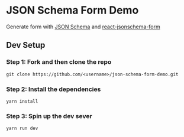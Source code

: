 # JSON Schema Form Demo

Generate form with [JSON Schema](https://json-schema.org/) and [react-jsonschema-form](https://rjsf-team.github.io/react-jsonschema-form/docs/)

## Dev Setup

### Step 1: Fork and then clone the repo

```shell
git clone https://github.com/<username>/json-schema-form-demo.git

```

### Step 2: Install the dependencies

```shell
yarn install
```

### Step 3: Spin up the dev sever

```shell
yarn run dev
```
